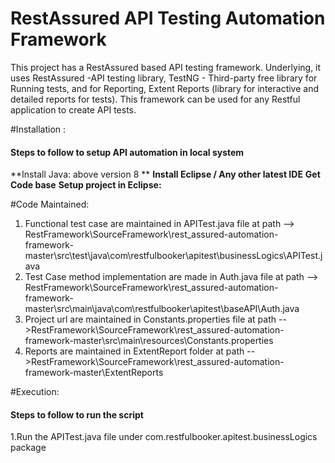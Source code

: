# RestAssured API Testing Automation Framework
This project has a RestAssured based API testing framework. Underlying, it uses RestAssured -API testing library, TestNG - Third-party free library for Running tests, and for Reporting, Extent Reports (library for interactive and detailed reports for tests). This framework can be used for any Restful application to create API tests.

#Installation : 
#### Steps to follow to setup API automation in local system

**Install Java: above version 8 **
**Install Eclipse / Any other latest IDE** 
**Get Code base**
**Setup project in Eclipse:** 



#Code  Maintained:


1. Functional test case are maintained in APITest.java file at path --> RestFramework\SourceFramework\rest_assured-automation-framework-master\src\test\java\com\restfulbooker\apitest\businessLogics\APITest.java
2. Test Case method implementation are made in Auth.java file at path --> RestFramework\SourceFramework\rest_assured-automation-framework-master\src\main\java\com\restfulbooker\apitest\baseAPI\Auth.java
3. Project url are maintained in Constants.properties file at path -->RestFramework\SourceFramework\rest_assured-automation-framework-master\src\main\resources\Constants.properties
4. Reports are maintained in ExtentReport folder at path -->RestFramework\SourceFramework\rest_assured-automation-framework-master\ExtentReports


#Execution:
#### Steps to follow to run the script

1.Run the APITest.java file under com.restfulbooker.apitest.businessLogics package

